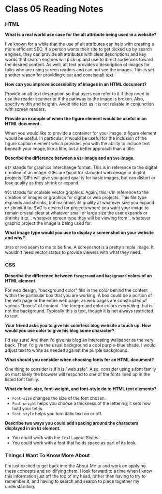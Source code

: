 # Class 05 Reading Notes

### HTML

**What is a real world use case for the alt attribute being used in a website?**

I've known for a while that the use of alt attributes can help with creating a more efficient SEO. If a person wants their site to get picked up by search engines, they can provide alt attributes with clear descriptions and key words that search engines will pick up and use to direct audiences toward the desired content. As well, alt text provides a description of images for folks who are using screen readers and can not see the images. This is yet another reason for providing clear and concise alt text.

**How can you improve accessibility of images in an HTML document?**

Provide an alt text description so that users can refer to it if they need to use the reader scanner or if the pathway to the image is broken. Also, specify width and heighth. Avoid title text as it is not reliable in conjunction with screen readers.

**Provide an example of when the figure element would be useful in an HTML document.**

When you would like to provide a container for your image, a figure element would be useful. In particular, it would be useful for the inclusion of the figure caption element which provides you with the ability to include text beneath your image, like a title, but a better approach than a title.

**Describe the difference between a `GIF` image and an `SVG` image.**

`GIF` stands for graphics interchange format. This is in reference to the digital creation of an image. GIFs are good for standard web design or digital projects. GIFs will give you good quality for basic images, but can distort or lose quality as they shrink or expand.

`SVG` stands for scalable vector graphics. Again, this is in reference to the creation of images or graphics for digital or web projects. This file type expands and shrinks, but maintains its quality at whatever size you expand or shrink it to. SVG is desired for projects where you want your image to remain crystal clear at whatever small or large size the user expands or shrinks it to... whatever screen type they will be viewing from... whatever graphic project the image is being used for.

**What image type would you use to display a screenshot on your website and why?**

`JPEG` or `PNG` seem to me to be fine. A screenshot is a pretty simple image. It wouldn't need vector status to provide viewers with what they need.

### CSS

**Describe the difference between `foreground` and `background` colors of an HTML element**

For web design, "background color" fills in the color behind the content within the particular box that you are working. A box could be a portion of the web page or the entire web page, as web pages are constructed of various "boxes" of content. The foreground color colors everything that is not the background. Typically this is text, though it is not always restricted to text.

**Your friend asks you to give his colorless blog website a touch up. How would you use color to give his blog some character?**

I'd say sure! And then I'd give his blog an interesting wallpaper as the very back. Then I'd give the usual background a cool purple-blue shade. I would adjust text to white as needed against the purple background.

**What should you consider when choosing fonts for an HTML document?**

One thing to consider is if it is "web safe". Also, consider using a font family so most likely the browser will respond to one of the fonts lined up in the listed font family.

**What do font-size, font-weight, and font-style do to HTML text elements?**

- `Font-size` changes the size of the font chosen.
- `Font-weight` helps you choose a thickness of the lettering; it sets how bold your tet is.
- `Font style` helps you turn italic text on or off.

**Describe two ways you could add spacing around the characters displayed in an `h1` element.**

- You could work with the Text Layout Styles.
- You could work with a font that holds space as part of its look.

### Things I Want To Know More About

I'm just excited to get back into the About-Me to and work on applying these concepts and solidifying them. I look forward to a time when I know this information just off the top of my head, rather than having to try to remember it, and having to search and search to piece together my understanding.
